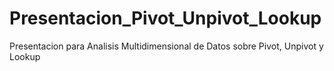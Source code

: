 # Presentacion_Pivot_Unpivot_Lookup
Presentacion para Analisis Multidimensional de Datos sobre Pivot, Unpivot y Lookup
